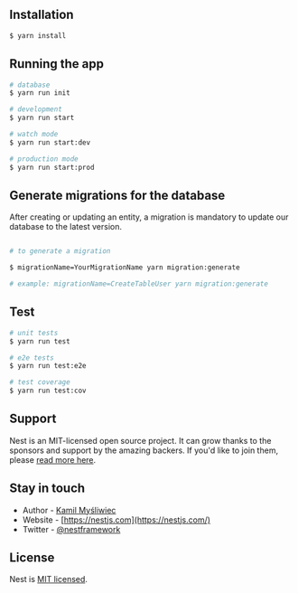 ## Installation

```bash
$ yarn install
```

## Running the app

```bash
# database
$ yarn run init

# development
$ yarn run start

# watch mode
$ yarn run start:dev

# production mode
$ yarn run start:prod
```

## Generate migrations for the database

After creating or updating an entity, a migration is mandatory to update our database to the latest version.

```bash

# to generate a migration

$ migrationName=YourMigrationName yarn migration:generate

# example: migrationName=CreateTableUser yarn migration:generate
```

## Test

```bash
# unit tests
$ yarn run test

# e2e tests
$ yarn run test:e2e

# test coverage
$ yarn run test:cov
```

## Support

Nest is an MIT-licensed open source project. It can grow thanks to the sponsors and support by the amazing backers. If you'd like to join them, please [read more here](https://docs.nestjs.com/support).

## Stay in touch

- Author - [Kamil Myśliwiec](https://kamilmysliwiec.com)
- Website - [https://nestjs.com](https://nestjs.com/)
- Twitter - [@nestframework](https://twitter.com/nestframework)

## License

Nest is [MIT licensed](LICENSE).
